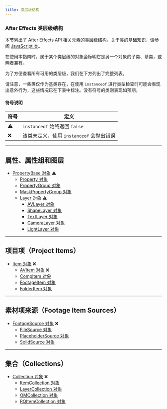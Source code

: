 ```yaml
---
title: 类层级结构
---
```

### After Effects 类层级结构

本节列出了 After Effects API 相关元素的类层级结构。关于类的基础知识，请参阅 [JavaScript 类](javascript.md#javascript-classes)。

在使用本指南时，属于某个类层级的对象会标明它是另一个对象的子类、基类，或两者兼有。

为了方便查看所有可用的类层级，我们在下方列出了完整列表。

请注意，一些类仅作为基类存在，在使用 `instanceof` 进行类型检查时可能会表现出意外行为，这些情况已在下表中标注。没有符号的类则表现如预期。

#### 符号说明

| 符号 | 定义       |
| ---- | -------- |
| ⚠  | `instanceof` 始终返回 `false`         |
| ❌  | 该类未定义，使用 `instanceof` 会抛出错误 |

---

## 属性、属性组和图层

- [PropertyBase 对象](../../property/propertybase) ⚠
  - [Property 对象](../../property/property)
  - [PropertyGroup 对象](../../property/propertygroup)
  - [MaskPropertyGroup 对象](../../property/maskpropertygroup)
  - [Layer 对象](../../layer/layer) ⚠
    - [AVLayer 对象](../../layer/avlayer)
    - [ShapeLayer 对象](../../layer/shapelayer)
    - [TextLayer 对象](../../layer/textlayer)
    - [CameraLayer 对象](../../layer/cameralayer)
    - [LightLayer 对象](../../layer/lightlayer)

---

## 项目项（Project Items）

- [Item 对象](../../item/item) ❌
  - [AVItem 对象](../../item/avitem) ❌
  - [CompItem 对象](../../item/compitem)
  - [FootageItem 对象](../../item/footageitem)
  - [FolderItem 对象](../../item/folderitem)

---

## 素材项来源（Footage Item Sources）

- [FootageSource 对象](../../sources/footagesource) ❌
  - [FileSource 对象](../../sources/filesource)
  - [PlaceholderSource 对象](../../sources/placeholdersource)
  - [SolidSource 对象](../../sources/solidsource)

---

## 集合（Collections）

- [Collection 对象](../../other/collection) ❌
  - [ItemCollection 对象](../../item/itemcollection)
  - [LayerCollection 对象](../../layer/layercollection)
  - [OMCollection 对象](../../renderqueue/omcollection)
  - [RQItemCollection 对象](../../renderqueue/rqitemcollection)
```